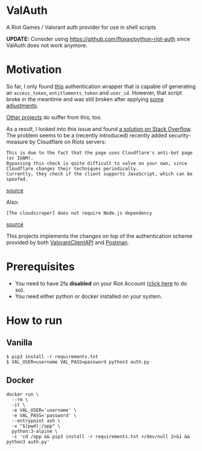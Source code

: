 # ValAuth
A Riot Games / Valorant auth provider for use in shell scripts

**UPDATE:** Consider using https://github.com/floxay/python-riot-auth since ValAuth does not work anymore.

# Motivation
So far, I only found [this](https://github.com/HeyM1ke/ValorantClientAPI/blob/master/Docs/RSO_AuthFlow.py) 
authentication wrapper that is capable of generating an `access_token`, `entitlements_token` and `user_id`. However, 
that script broke in the meantime and was still broken after applying
[some adjustments](https://github.com/HeyM1ke/ValorantClientAPI/issues/28#issuecomment-1059647354).

[Other projects](https://github.com/staciax/Valorant-DiscordBot/issues/57) do suffer from this, too.

As a result, I looked into this issue and found [a solution on Stack Overflow](https://stackoverflow.com/a/49088162).
The problem seems to be a (recently introduced) recently added security-measure by Cloudflare on Riots servers:
```
This is due to the fact that the page uses Cloudflare's anti-bot page (or IUAM).
Bypassing this check is quite difficult to solve on your own, since Cloudflare changes their techniques periodically.
Currently, they check if the client supports JavaScript, which can be spoofed.
```
[source](https://stackoverflow.com/a/49088162)

Also:
```
[The cloudscraper] does not require Node.js dependency
```
[source](https://stackoverflow.com/a/60884613)

This projects implements the changes on top of the authentication scheme provided by both 
[ValorantClientAPI](ValorantClientAPI) and [Postman](https://www.postman.com/flight-astronomer-35971560/workspace/riot-auth/documentation/19680348-ebef585d-d9a4-42ad-a33b-e0a3e67e0d08).

# Prerequisites
- You need to have 2fa **disabled** on your Riot Account ([click here](https://account.riotgames.com/#mfa-card) to do so).
- You need either python or docker installed on your system.

# How to run
## Vanilla
```
$ pip3 install -r requirements.txt
$ VAL_USER=username VAL_PASS=password python3 auth.py
```

## Docker
```
docker run \
  --rm \
  -it \
  -e VAL_USER='username' \
  -e VAL_PASS='password' \
  --entrypoint ash \
  -v "$(pwd):/app" \
  python:3-alpine \
  -c 'cd /app && pip3 install -r requirements.txt >/dev/null 2>&1 && python3 auth.py'
```

